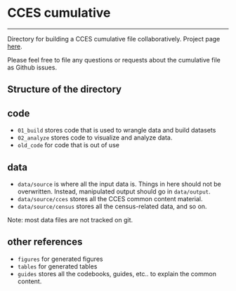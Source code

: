 # CCES cumulative

------

Directory for building a CCES cumulative file collaboratively. Project page [here](https://github.com/kuriwaki/cces_cumulative/projects/1).

Please feel free to file any questions or requests about the cumulative file as Github issues. 




Structure of the directory
------

## code
- `01_build` stores code that is used to wrangle data and build datasets
- `02_analyze` stores code to visualize and analyze data.
- `old_code` for code that is out of use

## data
- `data/source` is where all the input data is. Things in here should not be overwritten. Instead, manipulated output should go in `data/output`.
- `data/source/cces` stores all the CCES common content material.
- `data/source/census` stores all the census-related data, and so on.


Note: most data files are not tracked on git.


## other references
- `figures` for generated figures
- `tables` for generated tables
- `guides` stores all the codebooks, guides, etc.. to explain the common content.